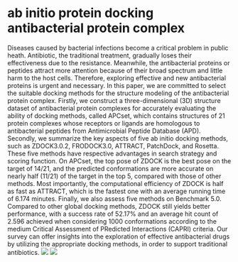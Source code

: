 # ab initio protein docking antibacterial protein complex
Diseases caused by bacterial infections become a critical problem in public heath. Antibiotic, the traditional treatment, gradually loses their effectiveness due to the resistance. Meanwhile, the antibacterial proteins or peptides attract more attention because of their broad spectrum and little harm to the host cells. Therefore, exploring effective and new antibacterial proteins is urgent and necessary. In this paper, we are committed to select the suitable docking methods for the structure modeling of the antibacterial protein complex. Firstly, we construct a three-dimensional (3D) structure dataset of antibacterial protein complexes for accurately evaluating the ability of docking methods, called APCset, which contains structures of 21 protein complexes whose receptors or ligands are homologous to antibacterial peptides from Antimicrobial Peptide Database (APD).	Secondly, we summarize the key aspects of five ab initio docking methods, such as ZDOCK3.0.2, FRODOCK3.0, ATTRACT, PatchDock, and Rosetta. These five methods have respective advantages in search strategy and scoring function. On APCset, the top pose of ZDOCK is the best pose on the target of 14/21, and the predicted conformations are more accurate on nearly half (11/21) of the target in the top 5, compared with those of other methods. Most importantly, the computational efficiency of ZDOCK is half as fast as ATTRACT, which is the fastest one with an average running time of 6.174 minutes. Finally, we also assess five methods on Benchmark 5.0. Compared to other global docking methods, ZDOCK still yields better performance, with a success rate of 52.17% and an average hit count of 2.596 achieved when considering 1000 conformations according to the medium Critical Assessment of PRedicted Interactions (CAPRI) criteria. Our survey can offer insights into the exploration of effective antibacterial drugs by utilizing the appropriate docking methods, in order to support traditional antibiotics.
![](https://github.com/vivian2229/zw-tju-dockingreview/blob/master/Schematic%20representation%20of%20our%20flowchart.jpg)
![](https://github.com/vivian2229/zw-tju-dockingreview/blob/master/Flowchart%20of%20APC_3D%20construction.jpg)
